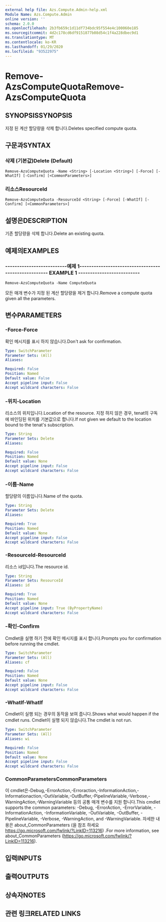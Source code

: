 ```yaml
---
external help file: Azs.Compute.Admin-help.xml
Module Name: Azs.Compute.Admin
online version: ''
schema: 2.0.0
ms.openlocfilehash: 2b3fb659c1d11df734bdc95f554e4c100060e185
ms.sourcegitcommit: 4d2c178cd6df9151877b08d54c1f4a228dbec9d1
ms.translationtype: MT
ms.contentlocale: ko-KR
ms.lasthandoff: 01/29/2020
ms.locfileid: "93522975"
---
```

# <span data-ttu-id="cc0cb-101">Remove-AzsComputeQuota</span><span class="sxs-lookup"><span data-stu-id="cc0cb-101">Remove-AzsComputeQuota</span></span>

## <span data-ttu-id="cc0cb-102">SYNOPSIS</span><span class="sxs-lookup"><span data-stu-id="cc0cb-102">SYNOPSIS</span></span>
<span data-ttu-id="cc0cb-103">지정 된 계산 할당량을 삭제 합니다.</span><span class="sxs-lookup"><span data-stu-id="cc0cb-103">Deletes specified compute quota.</span></span>

## <span data-ttu-id="cc0cb-104">구문과</span><span class="sxs-lookup"><span data-stu-id="cc0cb-104">SYNTAX</span></span>

### <span data-ttu-id="cc0cb-105">삭제 (기본값)</span><span class="sxs-lookup"><span data-stu-id="cc0cb-105">Delete (Default)</span></span>
```
Remove-AzsComputeQuota -Name <String> [-Location <String>] [-Force] [-WhatIf] [-Confirm] [<CommonParameters>]
```

### <span data-ttu-id="cc0cb-106">리소스</span><span class="sxs-lookup"><span data-stu-id="cc0cb-106">ResourceId</span></span>
```
Remove-AzsComputeQuota -ResourceId <String> [-Force] [-WhatIf] [-Confirm] [<CommonParameters>]
```

## <span data-ttu-id="cc0cb-107">설명은</span><span class="sxs-lookup"><span data-stu-id="cc0cb-107">DESCRIPTION</span></span>
<span data-ttu-id="cc0cb-108">기존 할당량을 삭제 합니다.</span><span class="sxs-lookup"><span data-stu-id="cc0cb-108">Delete an existing quota.</span></span>

## <span data-ttu-id="cc0cb-109">예제의</span><span class="sxs-lookup"><span data-stu-id="cc0cb-109">EXAMPLES</span></span>

### <span data-ttu-id="cc0cb-110">--------------------------예제 1--------------------------</span><span class="sxs-lookup"><span data-stu-id="cc0cb-110">-------------------------- EXAMPLE 1 --------------------------</span></span>
```
Remove-AzsComputeQuota -Name ComputeQuota
```

<span data-ttu-id="cc0cb-111">모든 매개 변수가 지정 된 계산 할당량을 제거 합니다.</span><span class="sxs-lookup"><span data-stu-id="cc0cb-111">Remove a compute quota given all the parameters.</span></span>

## <span data-ttu-id="cc0cb-112">변수</span><span class="sxs-lookup"><span data-stu-id="cc0cb-112">PARAMETERS</span></span>

### <span data-ttu-id="cc0cb-113">-Force</span><span class="sxs-lookup"><span data-stu-id="cc0cb-113">-Force</span></span>
<span data-ttu-id="cc0cb-114">확인 메시지를 표시 하지 않습니다.</span><span class="sxs-lookup"><span data-stu-id="cc0cb-114">Don't ask for confirmation.</span></span>

```yaml
Type: SwitchParameter
Parameter Sets: (All)
Aliases: 

Required: False
Position: Named
Default value: False
Accept pipeline input: False
Accept wildcard characters: False
```

### <span data-ttu-id="cc0cb-115">-위치</span><span class="sxs-lookup"><span data-stu-id="cc0cb-115">-Location</span></span>
<span data-ttu-id="cc0cb-116">리소스의 위치입니다.</span><span class="sxs-lookup"><span data-stu-id="cc0cb-116">Location of the resource.</span></span> <span data-ttu-id="cc0cb-117">지정 하지 않은 경우, tenat의 구독에 바인딩된 위치를 기본값으로 합니다.</span><span class="sxs-lookup"><span data-stu-id="cc0cb-117">If not given we default to the location bound to the tenat's subscription.</span></span>

```yaml
Type: String
Parameter Sets: Delete
Aliases: 

Required: False
Position: Named
Default value: None
Accept pipeline input: False
Accept wildcard characters: False
```

### <span data-ttu-id="cc0cb-118">-이름</span><span class="sxs-lookup"><span data-stu-id="cc0cb-118">-Name</span></span>
<span data-ttu-id="cc0cb-119">할당량의 이름입니다.</span><span class="sxs-lookup"><span data-stu-id="cc0cb-119">Name of the quota.</span></span>

```yaml
Type: String
Parameter Sets: Delete
Aliases: 

Required: True
Position: Named
Default value: None
Accept pipeline input: False
Accept wildcard characters: False
```

### <span data-ttu-id="cc0cb-120">-ResourceId</span><span class="sxs-lookup"><span data-stu-id="cc0cb-120">-ResourceId</span></span>
<span data-ttu-id="cc0cb-121">리소스 id입니다.</span><span class="sxs-lookup"><span data-stu-id="cc0cb-121">The resource id.</span></span>

```yaml
Type: String
Parameter Sets: ResourceId
Aliases: id

Required: True
Position: Named
Default value: None
Accept pipeline input: True (ByPropertyName)
Accept wildcard characters: False
```

### <span data-ttu-id="cc0cb-122">-확인</span><span class="sxs-lookup"><span data-stu-id="cc0cb-122">-Confirm</span></span>
<span data-ttu-id="cc0cb-123">Cmdlet을 실행 하기 전에 확인 메시지를 표시 합니다.</span><span class="sxs-lookup"><span data-stu-id="cc0cb-123">Prompts you for confirmation before running the cmdlet.</span></span>

```yaml
Type: SwitchParameter
Parameter Sets: (All)
Aliases: cf

Required: False
Position: Named
Default value: None
Accept pipeline input: False
Accept wildcard characters: False
```

### <span data-ttu-id="cc0cb-124">-WhatIf</span><span class="sxs-lookup"><span data-stu-id="cc0cb-124">-WhatIf</span></span>
<span data-ttu-id="cc0cb-125">Cmdlet이 실행 되는 경우의 동작을 보여 줍니다.</span><span class="sxs-lookup"><span data-stu-id="cc0cb-125">Shows what would happen if the cmdlet runs.</span></span>
<span data-ttu-id="cc0cb-126">Cmdlet이 실행 되지 않습니다.</span><span class="sxs-lookup"><span data-stu-id="cc0cb-126">The cmdlet is not run.</span></span>

```yaml
Type: SwitchParameter
Parameter Sets: (All)
Aliases: wi

Required: False
Position: Named
Default value: None
Accept pipeline input: False
Accept wildcard characters: False
```

### <span data-ttu-id="cc0cb-127">CommonParameters</span><span class="sxs-lookup"><span data-stu-id="cc0cb-127">CommonParameters</span></span>
<span data-ttu-id="cc0cb-128">이 cmdlet은-Debug,-ErrorAction,-Erroraction,-InformationAction,-Informationaction,-OutVariable,-OutBuffer,-PipelineVariable,-Verbose,-WarningAction,-WarningVariable 등의 공통 매개 변수를 지원 합니다.</span><span class="sxs-lookup"><span data-stu-id="cc0cb-128">This cmdlet supports the common parameters: -Debug, -ErrorAction, -ErrorVariable, -InformationAction, -InformationVariable, -OutVariable, -OutBuffer, -PipelineVariable, -Verbose, -WarningAction, and -WarningVariable.</span></span> <span data-ttu-id="cc0cb-129">자세한 내용은 about_CommonParameters (을 참조 하세요 https://go.microsoft.com/fwlink/?LinkID=113216) .</span><span class="sxs-lookup"><span data-stu-id="cc0cb-129">For more information, see about_CommonParameters (https://go.microsoft.com/fwlink/?LinkID=113216).</span></span>

## <span data-ttu-id="cc0cb-130">입력</span><span class="sxs-lookup"><span data-stu-id="cc0cb-130">INPUTS</span></span>

## <span data-ttu-id="cc0cb-131">출력</span><span class="sxs-lookup"><span data-stu-id="cc0cb-131">OUTPUTS</span></span>

## <span data-ttu-id="cc0cb-132">상속자</span><span class="sxs-lookup"><span data-stu-id="cc0cb-132">NOTES</span></span>

## <span data-ttu-id="cc0cb-133">관련 링크</span><span class="sxs-lookup"><span data-stu-id="cc0cb-133">RELATED LINKS</span></span>

